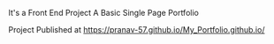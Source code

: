 It's a Front End Project
A Basic Single Page Portfolio

Project Published at https://pranav-57.github.io/My_Portfolio.github.io/
